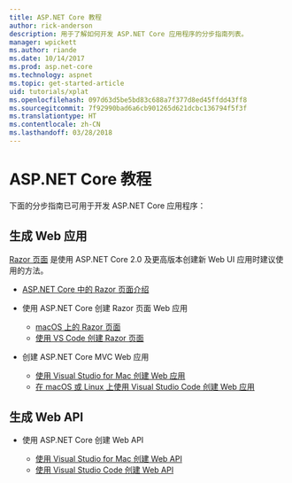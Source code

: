 ```yaml
---
title: ASP.NET Core 教程
author: rick-anderson
description: 用于了解如何开发 ASP.NET Core 应用程序的分步指南列表。
manager: wpickett
ms.author: riande
ms.date: 10/14/2017
ms.prod: asp.net-core
ms.technology: aspnet
ms.topic: get-started-article
uid: tutorials/xplat
ms.openlocfilehash: 097d63d5be5bd83c688a7f377d8ed45ffdd43ff8
ms.sourcegitcommit: 7f92990bad6a6cb901265d621dcbc136794f5f3f
ms.translationtype: HT
ms.contentlocale: zh-CN
ms.lasthandoff: 03/28/2018
---
```

# <a name="aspnet-core-tutorials"></a>ASP.NET Core 教程

下面的分步指南已可用于开发 ASP.NET Core 应用程序：

## <a name="build-web-apps"></a>生成 Web 应用

[Razor 页面](xref:mvc/razor-pages/index) 是使用 ASP.NET Core 2.0 及更高版本创建新 Web UI 应用时建议使用的方法。

* [ASP.NET Core 中的 Razor 页面介绍](xref:mvc/razor-pages/index)
* 使用 ASP.NET Core 创建 Razor 页面 Web 应用

   * [macOS 上的 Razor 页面](xref:tutorials/razor-pages-mac/index)
   * [使用 VS Code 创建 Razor 页面](xref:tutorials/razor-pages-vsc/index)  

* 创建 ASP.NET Core MVC Web 应用

   * [使用 Visual Studio for Mac 创建 Web 应用](first-mvc-app-mac/index.md)
   * [在 macOS 或 Linux 上使用 Visual Studio Code 创建 Web 应用](first-mvc-app-xplat/index.md)

## <a name="build-web-apis"></a>生成 Web API
* 使用 ASP.NET Core 创建 Web API

  * [使用 Visual Studio for Mac 创建 Web API](xref:tutorials/first-web-api-mac)
  * [使用 Visual Studio Code 创建 Web API](web-api-vsc.md)

